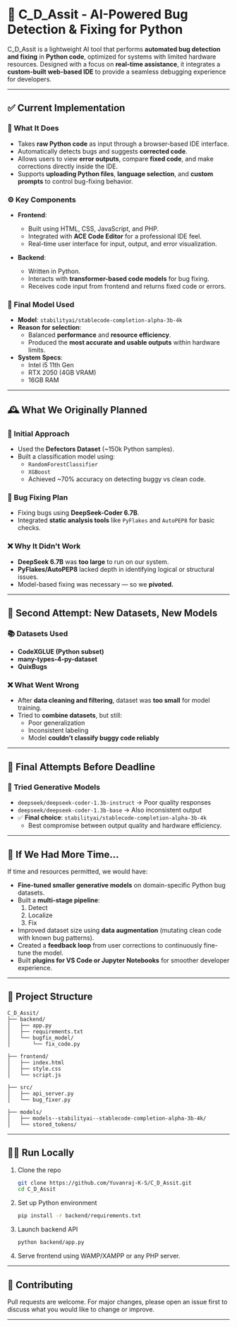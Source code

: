 
# 🚀 C_D_Assit - AI-Powered Bug Detection & Fixing for Python

C_D_Assit is a lightweight AI tool that performs **automated bug detection and fixing** in **Python code**, optimized for systems with limited hardware resources. Designed with a focus on **real-time assistance**, it integrates a **custom-built web-based IDE** to provide a seamless debugging experience for developers.

---

## ✅ Current Implementation

### 🔧 What It Does
- Takes **raw Python code** as input through a browser-based IDE interface.
- Automatically detects bugs and suggests **corrected code**.
- Allows users to view **error outputs**, compare **fixed code**, and make corrections directly inside the IDE.
- Supports **uploading Python files**, **language selection**, and **custom prompts** to control bug-fixing behavior.

### ⚙️ Key Components
- **Frontend**:  
  - Built using HTML, CSS, JavaScript, and PHP.  
  - Integrated with **ACE Code Editor** for a professional IDE feel.  
  - Real-time user interface for input, output, and error visualization.

- **Backend**:  
  - Written in Python.  
  - Interacts with **transformer-based code models** for bug fixing.  
  - Receives code input from frontend and returns fixed code or errors.

### 🤖 Final Model Used
- **Model**: `stabilityai/stablecode-completion-alpha-3b-4k`  
- **Reason for selection**:  
  - Balanced **performance** and **resource efficiency**.  
  - Produced the **most accurate and usable outputs** within hardware limits.  
- **System Specs**:
  - Intel i5 11th Gen  
  - RTX 2050 (4GB VRAM)  
  - 16GB RAM  

---

## 🕰️ What We Originally Planned

### 🧠 Initial Approach
- Used the **Defectors Dataset** (~150k Python samples).
- Built a classification model using:
  - `RandomForestClassifier`
  - `XGBoost`
  - Achieved ~70% accuracy on detecting buggy vs clean code.

### 🔨 Bug Fixing Plan
- Fixing bugs using **DeepSeek-Coder 6.7B**.
- Integrated **static analysis tools** like `PyFlakes` and `AutoPEP8` for basic checks.

### ❌ Why It Didn't Work
- **DeepSeek 6.7B** was **too large** to run on our system.
- **PyFlakes/AutoPEP8** lacked depth in identifying logical or structural issues.
- Model-based fixing was necessary — so we **pivoted.**

---

## 🔄 Second Attempt: New Datasets, New Models

### 📚 Datasets Used
- **CodeXGLUE (Python subset)**
- **many-types-4-py-dataset**
- **QuixBugs**

### ❌ What Went Wrong
- After **data cleaning and filtering**, dataset was **too small** for model training.
- Tried to **combine datasets**, but still:
  - Poor generalization
  - Inconsistent labeling
  - Model **couldn’t classify buggy code reliably**

---

## 🧪 Final Attempts Before Deadline

### 🧠 Tried Generative Models
- `deepseek/deepseek-coder-1.3b-instruct` → Poor quality responses
- `deepseek/deepseek-coder-1.3b-base` → Also inconsistent output
- ✅ **Final choice**: `stabilityai/stablecode-completion-alpha-3b-4k`
  - Best compromise between output quality and hardware efficiency.

---

## 🌟 If We Had More Time...

If time and resources permitted, we would have:
- **Fine-tuned smaller generative models** on domain-specific Python bug datasets.
- Built a **multi-stage pipeline**:
  1. Detect
  2. Localize
  3. Fix
- Improved dataset size using **data augmentation** (mutating clean code with known bug patterns).
- Created a **feedback loop** from user corrections to continuously fine-tune the model.
- Built **plugins for VS Code or Jupyter Notebooks** for smoother developer experience.

---

## 📁 Project Structure

```
C_D_Assit/
├── backend/
│   ├── app.py
│   ├── requirements.txt
│   └── bugfix_model/
│       └── fix_code.py

├── frontend/
│   ├── index.html
│   ├── style.css
│   └── script.js

├── src/
│   ├── api_server.py
│   └── bug_fixer.py

├── models/
│   ├── models--stabilityai--stablecode-completion-alpha-3b-4k/
│   └── stored_tokens/
```

---

## 🧑‍💻 Run Locally

1. Clone the repo  
   ```bash
   git clone https://github.com/Yuvanraj-K-S/C_D_Assit.git
   cd C_D_Assit
   ```

2. Set up Python environment  
   ```bash
   pip install -r backend/requirements.txt
   ```

3. Launch backend API  
   ```bash
   python backend/app.py
   ```

4. Serve frontend using WAMP/XAMPP or any PHP server.

---

## 🤝 Contributing

Pull requests are welcome. For major changes, please open an issue first to discuss what you would like to change or improve.

---
